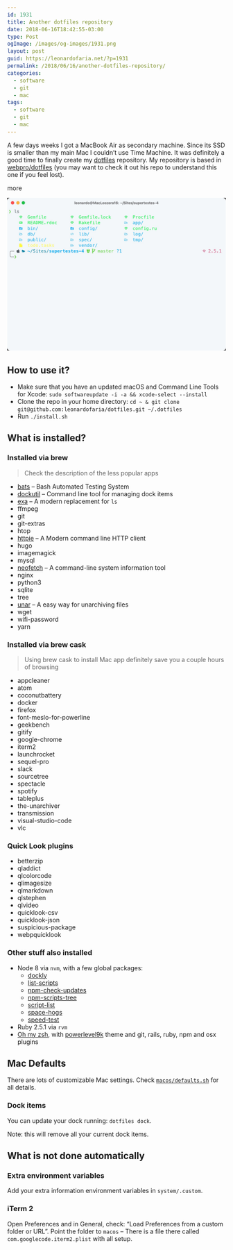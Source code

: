 ```yaml
---
id: 1931
title: Another dotfiles repository
date: 2018-06-16T18:42:55-03:00
type: Post
ogImage: /images/og-images/1931.png
layout: post
guid: https://leonardofaria.net/?p=1931
permalink: /2018/06/16/another-dotfiles-repository/
categories:
  - software
  - git
  - mac
tags:
  - software
  - git
  - mac
---
```

A few days weeks I got a MacBook Air as secondary machine. Since its SSD is smaller than my main Mac I couldn’t use Time Machine. It was definitely a good time to finally create my [dotfiles](https://github.com/leonardofaria/dotfiles) repository. My repository is based in [webpro/dotfiles](https://github.com/webpro/dotfiles/) (you may want to check it out his repo to understand this one if you feel lost).

<span className="hidden">more</span>

  
![](https://raw.githubusercontent.com/leonardofaria/dotfiles/master/screenshot.jpg) 

## How to use it?

  * Make sure that you have an updated macOS and Command Line Tools for Xcode: `sudo softwareupdate -i -a && xcode-select --install`
  * Clone the repo in your home directory: `cd ~ & git clone git@github.com:leonardofaria/dotfiles.git ~/.dotfiles`
  * Run `./install.sh`

## <a id="What_is_installed_10"></a>What is installed?

### <a id="Installed_via_brew_12"></a>Installed via brew

> Check the description of the less popular apps

  * [bats](http://brewformulas.org/Bats) – Bash Automated Testing System
  * [dockutil](https://github.com/kcrawford/dockutil) – Command line tool for managing dock items
  * [exa](https://the.exa.website/) – A modern replacement for `ls`
  * ffmpeg
  * git
  * git-extras
  * htop
  * [httpie](https://github.com/jakubroztocil/httpie) – A Modern command line HTTP client
  * hugo
  * imagemagick
  * mysql
  * [neofetch](https://github.com/dylanaraps/neofetch) – A command-line system information tool
  * nginx
  * python3
  * sqlite
  * tree
  * [unar](https://theunarchiver.com/command-line) – A easy way for unarchiving files
  * wget
  * wifi-password
  * yarn

### Installed via brew cask

> Using brew cask to install Mac app definitely save you a couple hours of browsing

  * appcleaner
  * atom
  * coconutbattery
  * docker
  * firefox
  * font-meslo-for-powerline
  * geekbench
  * gitify
  * google-chrome
  * iterm2
  * launchrocket
  * sequel-pro
  * slack
  * sourcetree
  * spectacle
  * spotify
  * tableplus
  * the-unarchiver
  * transmission
  * visual-studio-code
  * vlc

### <a id="Quick_Look_plugins_63"></a>Quick Look plugins

  * betterzip
  * qladdict
  * qlcolorcode
  * qlimagesize
  * qlmarkdown
  * qlstephen
  * qlvideo
  * quicklook-csv
  * quicklook-json
  * suspicious-package
  * webpquicklook

### Other stuff also installed

  * Node 8 via `nvm`, with a few global packages: 
      * [dockly](https://www.npmjs.com/package/dockly)
      * [list-scripts](https://www.npmjs.com/package/list-scripts)
      * [npm-check-updates](https://www.npmjs.com/package/npm-check-updates)
      * [npm-scripts-tree](https://www.npmjs.com/package/npm-scripts-tree)
      * [script-list](https://www.npmjs.com/package/script-list)
      * [space-hogs](https://www.npmjs.com/package/space-hogs)
      * [speed-test](https://www.npmjs.com/package/speed-test)
  * Ruby 2.5.1 via `rvm`
  * [Oh my zsh](https://github.com/robbyrussell/oh-my-zsh), with [powerlevel9k](https://github.com/bhilburn/powerlevel9k) theme and git, rails, ruby, npm and osx plugins

## Mac Defaults

There are lots of customizable Mac settings. Check [`macos/defaults.sh`](https://github.com/leonardofaria/dotfiles/blob/master/macos/defaults.sh) for all details.

### Dock items

You can update your dock running: `dotfiles dock`.

Note: this will remove all your current dock items.

## <a id="What_is_not_done_automatically_100"></a>What is not done automatically

### <a id="Extra_environment_variables_102"></a>Extra environment variables

Add your extra information environment variables in `system/.custom`.

### <a id="iTerm_2_106"></a>iTerm 2

Open Preferences and in General, check: “Load Preferences from a custom folder or URL”. Point the folder to `macos` – There is a file there called `com.googlecode.iterm2.plist` with all setup.

